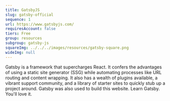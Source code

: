 ```yaml
---
title: GatsbyJS
slug: gatsby-official
sequence: 1
url: https://www.gatsbyjs.com/
requiresAccount: false
tiers: Free
group: resources
subgroup: gatsby-js
squareImg: ../../../images/resources/gatsby-square.png
wideImg: null
---
```


Gatsby is a framework that supercharges React.  It confers the advantages of using a static site generator (SSG) while automating processes like URL routing and content wrapping.  It also has a wealth of plugins available, a vibrant support community, and a library of starter sites to quickly stub up a project around.  Gatsby was also used to build this website.  Learn Gatsby.  You'll love it.